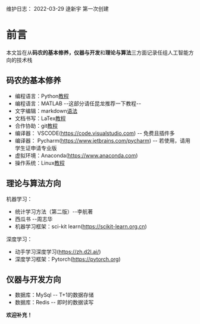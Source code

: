 维护日志：
2022-03-29 逯新宇 第一次创建

# 前言
本文旨在从**码农的基本修养，仪器与开发**和**理论与算法**三方面记录任组人工智能方向的技术栈  

## 码农的基本修养
+ 编程语言：Python[教程](https://www.liaoxuefeng.com/wiki/1016959663602400)  
+ 编程语言：MATLAB  --这部分请任昆龙推荐一下教程--
+ 文字编辑：markdown[语法](https://markdown.com.cn/basic-syntax/links.html)
+ 文档书写：LaTex[教程](https://www.jianshu.com/p/3e842d67ada2)
+ 合作协助：git[教程](https://www.runoob.com/git/git-tutorial.html)
+ 编译器： VSCODE(https://code.visualstudio.com) -- 免费且插件多
+ 编译器： Pycharm(https://www.jetbrains.com/pycharm) -- 若使用，请用学生证申请专业版
+ 虚拟环境：Anaconda(https://www.anaconda.com)
+ 操作系统：Linux[教程](https://www.runoob.com/linux)
## 理论与算法方向
机器学习：
+ 统计学习方法（第二版）--李航著
+ 西瓜书 --周志华
+ 机器学习框架：sci-kit learn(https://scikit-learn.org.cn)  

深度学习：
+ 动手学习深度学习(https://zh.d2l.ai/)
+ 深度学习框架：Pytorch(https://pytorch.org)
## 仪器与开发方向
+ 数据库：MySql -- T+1的数据存储
+ 数据库：Redis -- 即时的数据读写

**欢迎补充！**
